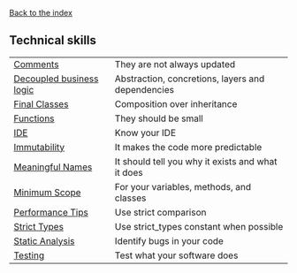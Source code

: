 [Back to the index](../README.md)

## Technical skills

|                                                           |                                                   |
|-----------------------------------------------------------|---------------------------------------------------|
| [Comments](./comments.md)                                 | They are not always updated                       |
| [Decoupled business logic](./decoupled-business-logic.md) | Abstraction, concretions, layers and dependencies |
| [Final Classes](./final-classes.md)                       | Composition over inheritance                      |
| [Functions](./functions.md)                               | They should be small                              |
| [IDE](./ide.md)                                           | Know your IDE                                     |
| [Immutability](./immutability.md)                         | It makes the code more predictable                |
| [Meaningful Names](./meaningful-names.md)                 | It should tell you why it exists and what it does |
| [Minimum Scope](./minimum-scope.md)                       | For your variables, methods, and classes          |
| [Performance Tips](./performance-tips.md)                 | Use strict comparison                             |
| [Strict Types](./strict-types.md)                         | Use strict_types constant when possible           |
| [Static Analysis](./static-analysis.md)                   | Identify bugs in your code                        |
| [Testing](./testing.md)                                   | Test what your software does                      |
